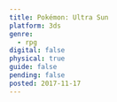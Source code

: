 ```yaml
---
title: Pokémon: Ultra Sun
platform: 3ds
genre:
  - rpg
digital: false
physical: true
guide: false
pending: false
posted: 2017-11-17
---
```

